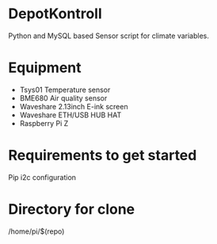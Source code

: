# DepotKontroll
Python and MySQL based Sensor script for climate variables.

# Equipment
- Tsys01 Temperature sensor
- BME680 Air quality sensor
- Waveshare 2.13inch E-ink screen
- Waveshare ETH/USB HUB HAT
- Raspberry Pi Z

# Requirements to get started
Pip
i2c configuration


# Directory for clone
/home/pi/$(repo)
